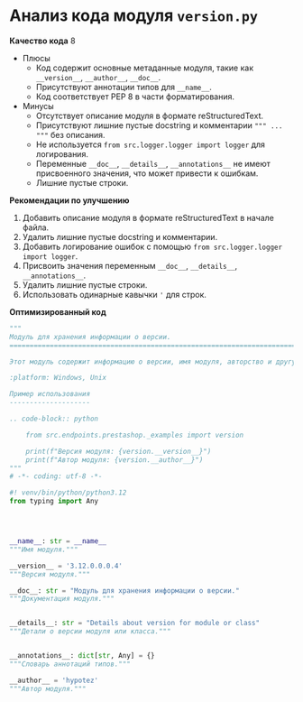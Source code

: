 # Анализ кода модуля `version.py`

**Качество кода**
8
-  Плюсы
    - Код содержит основные метаданные модуля, такие как `__version__`, `__author__`, `__doc__`.
    - Присутствуют аннотации типов для `__name__`.
    - Код соответствует PEP 8 в части форматирования.
-  Минусы
    - Отсутствует описание модуля в формате reStructuredText.
    - Присутствуют лишние пустые docstring и комментарии `""" ... """` без описания.
    - Не используется `from src.logger.logger import logger` для логирования.
    - Переменные `__doc__`, `__details__`, `__annotations__` не имеют присвоенного значения, что может привести к ошибкам.
    - Лишние пустые строки.

**Рекомендации по улучшению**

1.  Добавить описание модуля в формате reStructuredText в начале файла.
2.  Удалить лишние пустые docstring и комментарии.
3.  Добавить логирование ошибок с помощью `from src.logger.logger import logger`.
4.  Присвоить значения переменным `__doc__`, `__details__`, `__annotations__`.
5.  Удалить лишние пустые строки.
6.  Использовать одинарные кавычки `'` для строк.

**Оптимизированный код**

```python
"""
Модуль для хранения информации о версии.
=========================================================================================

Этот модуль содержит информацию о версии, имя модуля, авторство и другую метаинформацию.

:platform: Windows, Unix

Пример использования
--------------------

.. code-block:: python

    from src.endpoints.prestashop._examples import version

    print(f"Версия модуля: {version.__version__}")
    print(f"Автор модуля: {version.__author__}")
"""
# -*- coding: utf-8 -*-

#! venv/bin/python/python3.12
from typing import Any




__name__: str = __name__
"""Имя модуля."""

__version__ = '3.12.0.0.0.4'
"""Версия модуля."""

__doc__: str = "Модуль для хранения информации о версии."
"""Документация модуля."""


__details__: str = "Details about version for module or class"
"""Детали о версии модуля или класса."""


__annotations__: dict[str, Any] = {}
"""Словарь аннотаций типов."""

__author__ = 'hypotez'
"""Автор модуля."""
```